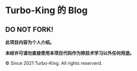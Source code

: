 # Turbo-King 的 Blog

## DO NOT FORK!

**此项目内容为个人介绍。**

**未经许可请勿直接使用本项目代码作为除技术学习以外任何用途。**

© Since 2021 Turbo-King. All rights reserverd.
